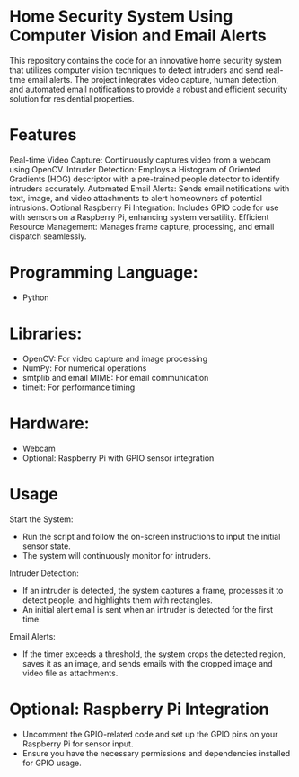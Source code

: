 # Home Security System Using Computer Vision and Email Alerts
This repository contains the code for an innovative home security system that utilizes computer vision techniques to detect intruders and send real-time email alerts. The project integrates video capture, human detection, and automated email notifications to provide a robust and efficient security solution for residential properties.

# Features
Real-time Video Capture: Continuously captures video from a webcam using OpenCV.
Intruder Detection: Employs a Histogram of Oriented Gradients (HOG) descriptor with a pre-trained people detector to identify intruders accurately.
Automated Email Alerts: Sends email notifications with text, image, and video attachments to alert homeowners of potential intrusions.
Optional Raspberry Pi Integration: Includes GPIO code for use with sensors on a Raspberry Pi, enhancing system versatility.
Efficient Resource Management: Manages frame capture, processing, and email dispatch seamlessly.


# Programming Language: 
- Python
  
# Libraries:
- OpenCV: For video capture and image processing
- NumPy: For numerical operations
- smtplib and email MIME: For email communication
- timeit: For performance timing

# Hardware:
- Webcam
- Optional: Raspberry Pi with GPIO sensor integration


# Usage
Start the System:
- Run the script and follow the on-screen instructions to input the initial sensor state.
- The system will continuously monitor for intruders.


Intruder Detection:
- If an intruder is detected, the system captures a frame, processes it to detect people, and highlights them with rectangles.
- An initial alert email is sent when an intruder is detected for the first time.

Email Alerts:
- If the timer exceeds a threshold, the system crops the detected region, saves it as an image, and sends emails with the cropped image and video file as attachments.

# Optional: Raspberry Pi Integration
- Uncomment the GPIO-related code and set up the GPIO pins on your Raspberry Pi for sensor input.
- Ensure you have the necessary permissions and dependencies installed for GPIO usage.
